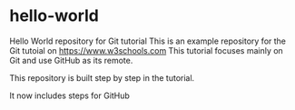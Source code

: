 # hello-world
Hello World repository for Git tutorial
This is an example repository for the Git tutoial on https://www.w3schools.com
This tutorial focuses mainly on Git and use GitHub as its remote.

This repository is built step by step in the tutorial.

It now includes steps for GitHub
